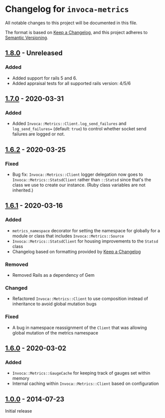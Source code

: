 # Changelog for `invoca-metrics`
All notable changes to this project will be documented in this file.

The format is based on [Keep a Changelog](https://keepachangelog.com/en/1.0.0/),
and this project adheres to [Semantic Versioning](https://semver.org/spec/v2.0.0.html).

## [1.8.0] - Unreleased
### Added
- Added support for rails 5 and 6.
- Added appraisal tests for all supported rails version: 4/5/6

## [1.7.0] - 2020-03-31
### Added
- Added `Invoca::Metrics::Client.log_send_failures` and `log_send_failures=` (default: `true`) to control whether socket send failures are logged or not.

## [1.6.2] - 2020-03-25
### Fixed
- Bug fix: `Invoca::Metrics::Client` logger delegation now goes to `Invoca::Metrics::StatsdClient` rather than `::Statsd`
  since that's the class we use to create our instance.
  (Ruby class variables are not inherited.)

## [1.6.1] - 2020-03-16
### Added
- `metrics_namespace` decorator for setting the namespace for globally for a module or class that includes `Invoca::Metrics::Source`
- `Invoca::Metrics::StatsdClient` for housing improvements to the `Statsd` class
- Changelog based on formatting provided by [Keep a Changelog](https://keepachangelog.com/en/1.0.0/)

### Removed
- Removed Rails as a dependency of Gem

### Changed
- Refactored `Invoca::Metrics::Client` to use composition instead of inheritance to avoid global mutation bugs

### Fixed
- A bug in namespace reassignment of the `Client` that was allowing global mutation of the metrics namespace

## [1.6.0] - 2020-03-02
### Added
- `Invoca::Metrics::GaugeCache` for keeping track of gauges set within memory
- Internal caching within `Invoca::Metrics::Client` based on configuration

## [1.0.0] - 2014-07-23
Initial release
<!-- TODO: Backfill the contents of the initial release -->


[1.8.0]: https://github.com/Invoca/invoca-metrics/compare/v1.7.0...v1.8.0
[1.7.0]: https://github.com/Invoca/invoca-metrics/compare/v1.6.2...v1.7.0
[1.6.2]: https://github.com/Invoca/invoca-metrics/compare/v1.6.1...v1.6.2
[1.6.1]: https://github.com/Invoca/invoca-metrics/compare/v1.6.0...v1.6.1
[1.6.0]: https://github.com/Invoca/invoca-metrics/compare/v1.5.0...v1.6.0
[1.5.0]: https://github.com/Invoca/invoca-metrics/compare/v1.0.5...v1.5.0
[1.0.5]: https://github.com/Invoca/invoca-metrics/compare/v1.0.4...v1.0.5
[1.0.4]: https://github.com/Invoca/invoca-metrics/compare/v1.0.3...v1.0.4
[1.0.3]: https://github.com/Invoca/invoca-metrics/compare/v1.0.2...v1.0.3
[1.0.2]: https://github.com/Invoca/invoca-metrics/compare/v1.0.1...v1.0.2
[1.0.1]: https://github.com/Invoca/invoca-metrics/compare/v1.0.0...v1.0.1
[1.0.0]: https://github.com/Invoca/invoca-metrics/releases/tag/v1.0.0
